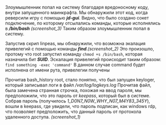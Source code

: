 Злоумышленник попал на систему благодаря вредоносному коду, внутри запущенного маинкрафта. Мы обнаружили этот код, когда реверсили игру с помощью ***jd-gui***.
Видно, что было создано сокет подключение, по которому отсылались команды, которые исполнялись в ***/bin/bash*** *(screenshot_3)*
Таким образом злоумышленник попал в систему.

Запустив скрип linpeas, мы обнаружили, что возможна экалация привелегий с помощью команды ***find***.*(screenshot_2)*
Это произошло, протому что root запустил команду ```chmod +s /bin/bash```, которая назначила бит ***SUID***.
Эскалация привелегий происходит таким образом: ```find something -exec 'command'``` В данном случае command будет исполнена от имени рута, привелегии получены

Прочитав bash_history root, стало понятно, что был запущен keyloger, который записывал логи в файл */var/log/logkeys.log*
Прочитав файл, была замечена странная строчка, похожая на ввод пароля, мы предположили, что это пароль от *keepass*, который был в системе.
Собрав пароль (получилось *1_D0N7_N0W_WHY_N07_M4Y83_345Y*), вошли в keepass, где увидели, что пароль подписан, как windows rdp, что позволяет предположить, что данный пароль от протокола удаленного доступа. *(screenshot_1)*
